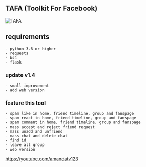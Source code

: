 ## TAFA (Toolkit For Facebook)
![TAFA](https://raw.githubusercontent.com/salismazaya/TAFA/master/tafa.jpg)

## requirements
```
- python 3.6 or higher
- requests
- bs4
- flask
```
### update v1.4
```
- small improvement
- add web version
```

### feature this tool
```
- spam like in home, friend timeline, group and fanspage
- spam react in home, friend timeline, group and fanspage
- spam comment in home, friend timeline, group and fanspage
- mass accept and reject friend request
- mass unadd and unfriend
- mass chat and delete chat
- find id
- leave all group
- web version
```

https://youtube.com/amandatv123